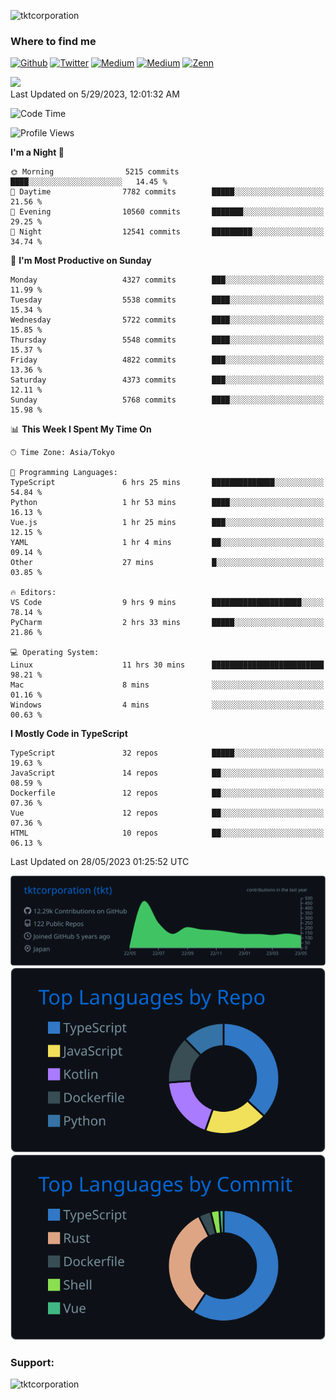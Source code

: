 <p align="left"> <img src="https://komarev.com/ghpvc/?username=tktcorporation&label=Profile%20views&color=0e75b6&style=flat" alt="tktcorporation" /> </p>

<h3>Where to find me</h3>
<p>
<a href="https://github.com/tktcorporation" target="_blank"><img alt="Github" src="https://img.shields.io/badge/GitHub-%2312100E.svg?&style=for-the-badge&logo=Github&logoColor=white" /></a>
<a href="https://twitter.com/tktcorporation" target="_blank"><img alt="Twitter" src="https://img.shields.io/badge/twitter-%231DA1F2.svg?&style=for-the-badge&logo=twitter&logoColor=white" /></a>
<a href="https://www.linkedin.com/in/tktcorporation" target="_blank"><img alt="Medium" src="https://img.shields.io/badge/linkdin-0a66c2.svg?&style=for-the-badge&logo=linkedin&logoColor=white" /></a>
<a href="https://qiita.com/tktcorporation" target="_blank"><img alt="Medium" src="https://img.shields.io/badge/qiita-55C500.svg?&style=for-the-badge&logo=qiita&logoColor=white" /></a>
<a href="https://zenn.dev/tktcorporation" target="_blank"><img alt="Zenn" src="https://img.shields.io/badge/Zenn-3EA8FF.svg?&style=for-the-badge&logo=Zenn&logoColor=white" /></a>
</p>

<!--START_SECTION:lapras-card-->
<a href="https://lapras.com/public/tktcorporation" target="_blank" rel="noopener noreferrer"><img src="https://lapras-card-generator.vercel.app/api/svg?e=3.89&b=3.48&i=3.58&b1=%23232323&b2=%236d6d6d&i1=%23212121&i2=%23818181&l=en" width="300" ></a>  
Last Updated on 5/29/2023, 12:01:32 AM
<!--END_SECTION:lapras-card-->
  
<!--START_SECTION:waka-->
![Code Time](http://img.shields.io/badge/Code%20Time-986%20hrs%2021%20mins-blue)

![Profile Views](http://img.shields.io/badge/Profile%20Views-0-blue)

**I'm a Night 🦉** 

```text
🌞 Morning                5215 commits        ████░░░░░░░░░░░░░░░░░░░░░   14.45 % 
🌆 Daytime                7782 commits        █████░░░░░░░░░░░░░░░░░░░░   21.56 % 
🌃 Evening                10560 commits       ███████░░░░░░░░░░░░░░░░░░   29.25 % 
🌙 Night                  12541 commits       █████████░░░░░░░░░░░░░░░░   34.74 % 
```
📅 **I'm Most Productive on Sunday** 

```text
Monday                   4327 commits        ███░░░░░░░░░░░░░░░░░░░░░░   11.99 % 
Tuesday                  5538 commits        ████░░░░░░░░░░░░░░░░░░░░░   15.34 % 
Wednesday                5722 commits        ████░░░░░░░░░░░░░░░░░░░░░   15.85 % 
Thursday                 5548 commits        ████░░░░░░░░░░░░░░░░░░░░░   15.37 % 
Friday                   4822 commits        ███░░░░░░░░░░░░░░░░░░░░░░   13.36 % 
Saturday                 4373 commits        ███░░░░░░░░░░░░░░░░░░░░░░   12.11 % 
Sunday                   5768 commits        ████░░░░░░░░░░░░░░░░░░░░░   15.98 % 
```


📊 **This Week I Spent My Time On** 

```text
🕑︎ Time Zone: Asia/Tokyo

💬 Programming Languages: 
TypeScript               6 hrs 25 mins       ██████████████░░░░░░░░░░░   54.84 % 
Python                   1 hr 53 mins        ████░░░░░░░░░░░░░░░░░░░░░   16.13 % 
Vue.js                   1 hr 25 mins        ███░░░░░░░░░░░░░░░░░░░░░░   12.15 % 
YAML                     1 hr 4 mins         ██░░░░░░░░░░░░░░░░░░░░░░░   09.14 % 
Other                    27 mins             █░░░░░░░░░░░░░░░░░░░░░░░░   03.85 % 

🔥 Editors: 
VS Code                  9 hrs 9 mins        ████████████████████░░░░░   78.14 % 
PyCharm                  2 hrs 33 mins       █████░░░░░░░░░░░░░░░░░░░░   21.86 % 

💻 Operating System: 
Linux                    11 hrs 30 mins      █████████████████████████   98.21 % 
Mac                      8 mins              ░░░░░░░░░░░░░░░░░░░░░░░░░   01.16 % 
Windows                  4 mins              ░░░░░░░░░░░░░░░░░░░░░░░░░   00.63 % 
```

**I Mostly Code in TypeScript** 

```text
TypeScript               32 repos            █████░░░░░░░░░░░░░░░░░░░░   19.63 % 
JavaScript               14 repos            ██░░░░░░░░░░░░░░░░░░░░░░░   08.59 % 
Dockerfile               12 repos            ██░░░░░░░░░░░░░░░░░░░░░░░   07.36 % 
Vue                      12 repos            ██░░░░░░░░░░░░░░░░░░░░░░░   07.36 % 
HTML                     10 repos            ██░░░░░░░░░░░░░░░░░░░░░░░   06.13 % 
```




 Last Updated on 28/05/2023 01:25:52 UTC
<!--END_SECTION:waka-->

[![](https://raw.githubusercontent.com/tktcorporation/tktcorporation/master/profile-summary-card-output/github_dark/0-profile-details.svg)](https://github.com/vn7n24fzkq/github-profile-summary-cards)
[![](https://raw.githubusercontent.com/tktcorporation/tktcorporation/master/profile-summary-card-output/github_dark/1-repos-per-language.svg)](https://github.com/vn7n24fzkq/github-profile-summary-cards) [![](https://raw.githubusercontent.com/tktcorporation/tktcorporation/master/profile-summary-card-output/github_dark/2-most-commit-language.svg)](https://github.com/vn7n24fzkq/github-profile-summary-cards)

<h3 align="left">Support:</h3>
<p><a href="https://www.buymeacoffee.com/tktcorporation"> <img align="left" src="https://cdn.buymeacoffee.com/buttons/v2/default-yellow.png" height="50" width="210" alt="tktcorporation" /></a></p><br><br>

